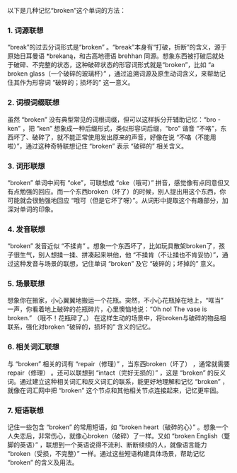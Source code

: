 以下是几种记忆“broken”这个单词的方法：

### 1. 词源联想
 “break”的过去分词形式是“broken” 。“break”本身有“打破，折断”的含义，源于原始日耳曼语 *brekaną，和古高地德语 brehhan 同源。想象东西被打破后就处于破碎、不完整的状态，这种破碎状态的形容词形式就是“broken”，比如 “a broken glass（一个破碎的玻璃杯）” ，通过追溯词源及原生动词含义，来帮助记住其作为形容词 “破碎的；损坏的” 这一意义。 

### 2. 词根词缀联想
虽然 “broken” 没有典型常见的词根词缀，但可以这样拆分开辅助记忆：“bro - ken” ，把 “ken” 想象成一种后缀形式，类似形容词后缀，“bro” 谐音 “不咯”，东西坏了、破碎了，就不能正常使用发出原来的声音，好像在说 “不咯（不能用啦）”，通过这种奇特联想记住 “broken” 表示 “破碎的” 相关含义。

### 3. 词形联想
“broken” 单词中间有 “oke”，可联想成 “oke（哦可）” 拼音，感觉像有点同意但又有点勉强的回应。而一个东西broken（坏了）的时候，别人提出用这个东西，你可能就会很勉强地回应 “哦可（但是它坏了呀）”。从词形中提取这个有趣部分，加深对单词的印象。 

### 4. 发音联想
“broken” 发音近似 “不揉肯” 。想象一个东西坏了，比如玩具散架broken了，孩子很生气，别人想揉一揉、拼凑起来哄他，他 “不揉肯（不让揉也不肯妥协）”，通过这种发音与场景的联想，记住单词 “broken” 及它 “破碎的；坏掉的” 意义。 

### 5. 场景联想
想象你在搬家，小心翼翼地搬运一个花瓶。突然，不小心花瓶掉在地上，“哐当” 一声，你看着地上破碎的花瓶碎片，心里懊恼地说：“Oh no! The vase is broken.” （哦不！花瓶碎了。） 在这样生动的场景中，将broken与破碎的物品相联系，强化对broken “破碎的，损坏的” 含义的记忆。 

### 6. 相关词汇联想
与 “broken” 相关的词有 “repair（修理）” ，当东西broken（坏了） ，通常就需要 repair（修理） 。还可以联想到 “intact（完好无损的）” ，这是 “broken” 的反义词。通过建立这种相关词汇和反义词汇的联系，能更好地理解和记忆 “broken” ，就像在词汇网中把 “broken” 这个节点和其他相关节点连接起来，记忆更牢固。 

### 7. 短语联想
记住一些包含 “broken” 的常用短语，如 “broken heart（破碎的心）” 。想象一个人失恋后，非常伤心，就像心broken（破碎）了一样。又如 “broken English（蹩脚的英语）” ，联想到一个英语说得不流利、断断续续的人，就像语言能力 “broken（受损，不完整）” 一样。通过这些短语构建具体场景，帮助记忆 “broken” 的含义及用法。 